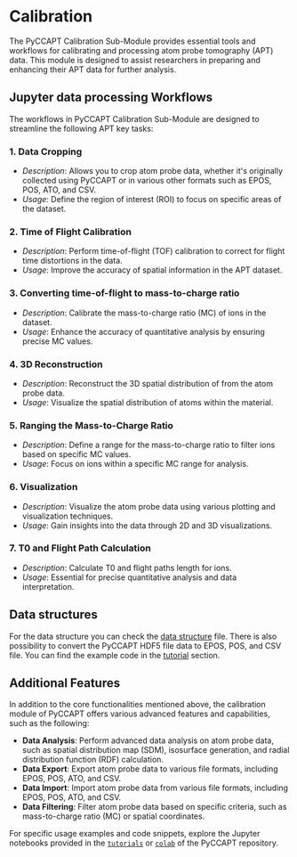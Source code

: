 # Calibration

The PyCCAPT Calibration Sub-Module provides essential tools and workflows for calibrating and processing atom probe
tomography (APT) data. This module is designed to assist researchers in preparing and enhancing their APT data for
further analysis.


## Jupyter data processing Workflows

The workflows in PyCCAPT Calibration Sub-Module are designed to streamline the following APT key tasks:

### 1. Data Cropping

- *Description*: Allows you to crop atom probe data, whether it's originally collected using PyCCAPT or in various other
  formats such as EPOS, POS, ATO, and CSV.
- *Usage*: Define the region of interest (ROI) to focus on specific areas of the dataset.

### 2. Time of Flight Calibration

- *Description*: Perform time-of-flight (TOF) calibration to correct for flight time distortions in the data.
- *Usage*: Improve the accuracy of spatial information in the APT dataset.

### 3. Converting time-of-flight to mass-to-charge ratio

- *Description*: Calibrate the mass-to-charge ratio (MC) of ions in the dataset.
- *Usage*: Enhance the accuracy of quantitative analysis by ensuring precise MC values.

### 4. 3D Reconstruction

- *Description*: Reconstruct the 3D spatial distribution of from the atom probe data.
- *Usage*: Visualize the spatial distribution of atoms within the material.

### 5. Ranging the Mass-to-Charge Ratio

- *Description*: Define a range for the mass-to-charge ratio to filter ions based on specific MC values.
- *Usage*: Focus on ions within a specific MC range for analysis.

### 6. Visualization

- *Description*: Visualize the atom probe data using various plotting and visualization techniques.
- *Usage*: Gain insights into the data through 2D and 3D visualizations.

### 7. T0 and Flight Path Calculation

- *Description*: Calculate T0 and flight paths length for ions.
- *Usage*: Essential for precise quantitative analysis and data interpretation.

## Data structures

For the data structure you can check the [data structure](Control_DATA_STRUCTURE.md) file. There is also possibility to
convert the PyCCAPT HDF5 file data to EPOS, POS, and CSV file. You can find the
example code in the [tutorial](tutorials.rst)  section.

## Additional Features

In addition to the core functionalities mentioned above, the calibration module of PyCCAPT offers various advanced
features and capabilities, such as the following:

- **Data Analysis**: Perform advanced data analysis on atom probe data, such as spatial distribution map (SDM), isosurface
  generation, and radial distribution function (RDF) calculation.
- **Data Export**: Export atom probe data to various file formats, including EPOS, POS, ATO, and CSV.
- **Data Import**: Import atom probe data from various file formats, including EPOS, POS, ATO, and CSV.
- **Data Filtering**: Filter atom probe data based on specific criteria, such as mass-to-charge ratio (MC) or spatial
  coordinates.


For specific usage examples and code snippets, explore the Jupyter notebooks provided in
the [`tutorials`](https://github.com/mmonajem/pyccapt/tree/main/pyccapt/calibration/tutorials/jupyter_files)
or [`colab`](https://github.com/mmonajem/pyccapt/tree/main/pyccapt/calibration/tutorials/colab)
of the PyCCAPT repository. 

